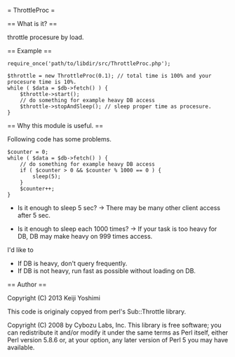 = ThrottleProc =

== What is it? ==

throttle procesure by load.

== Example ==

	require_once('path/to/libdir/src/ThrottleProc.php');

	$throttle = new ThrottleProc(0.1); // total time is 100% and your procesure time is 10%.
	while ( $data = $db->fetch() ) {
		$throttle->start();
		// do something for example heavy DB access
		$throttle->stopAndSleep(); // sleep proper time as procesure.
	}

== Why this module is useful. ==

Following code has some problems.

	$counter = 0;
	while ( $data = $db->fetch() ) {
		// do something for example heavy DB access
		if ( $counter > 0 && $counter % 1000 == 0 ) {
			sleep(5);
		}
		$counter++;
	}

 * Is it enough to sleep 5 sec?
 -> There may be many other client access after 5 sec.

 * Is it enough to sleep each 1000 times?
 -> If your task is too heavy for DB, DB may make heavy on 999 times access.

I'd like to

 * If DB is heavy, don't query frequently.
 * If DB is not heavy, run fast as possible without loading on DB.

== Author ==

Copyright (C) 2013 Keiji Yoshimi

This code is originaly copyed from perl's Sub::Throttle library.

Copyright (C) 2008 by Cybozu Labs, Inc.
This library is free software; you can redistribute it and/or modify it under the same terms as Perl itself, either Perl version 5.8.6 or, at your option, any later version of Perl 5 you may have available.

